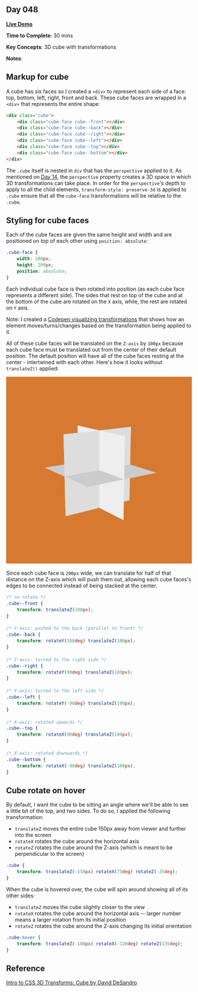 ## Day 048

**<a href="https://css100.aniqa.dev#day-048">Live Demo</a>**

**Time to Complete**: 30 mins

**Key Concepts**: 3D cube with transformations

**Notes**:

## Markup for cube

A cube has six faces so I created a `<div>` to represent each side of a face: top, bottom, left, right, front and back. These cube faces are wrapped in a `<div>` that represents the entire shape:

```html
<div class="cube">
	<div class="cube-face cube--front"></div>
	<div class="cube-face cube--back"></div>
	<div class="cube-face cube--right"></div>
	<div class="cube-face cube--left"></div>
	<div class="cube-face cube--top"></div>
	<div class="cube-face cube--bottom"></div>
</div>
```

The `.cube` itself is nested in `div` that has the `perspective` applied to it. As mentioned on <a href="https://github.com/aniqatc/css-100/tree/main/entries/014">Day 14</a>, the `perspective` property creates a 3D space in which 3D transformations can take place. In order for the `perspective`'s depth to apply to all the child elements, `transform-style: preserve-3d` is applied to `.cube` ensure that all the `cube-face` transformations will be relative to the `.cube`.

## Styling for cube faces

Each of the cube faces are given the same height and width and are positioned on top of each other using `position: absolute`:

```css
.cube-face {
	width: 200px;
	height: 200px;
	position: absolute;
}
```

Each individual cube face is then rotated into position (as each cube face represents a different side). The sides that rest on top of the cube and at the bottom of the cube are rotated on the `X` axis, while, the rest are rotated on `Y` axis.

Note: I created a <a href="https://codepen.io/aniqatc/pen/gOqpYGz">Codepen visualizing transformations</a> that shows how an element moves/turns/changes based on the transformation being applied to it.

All of these cube faces will be translated on the `Z-axis` by `100px` because each cube face must be translated out from the center of their default position. The default position will have all of the cube faces resting at the center - intertwined with each other. Here's how it looks without `translateZ()` applied:

<img src="/entries/048/images/cube-without-translatez.png"/>

Since each cube face is `200px` wide, we can translate for half of that distance on the Z-axis which will push them out, allowing each cube faces's edges to be connected instead of being stacked at the center.

```css
/* no rotate */
.cube--front {
	transform: translateZ(100px);
}

/* Y-axis: pushed to the back (parallel to front) */
.cube--back {
	transform: rotateY(180deg) translateZ(100px);
}

/* Y-axis: turned to the right side */
.cube--right {
	transform: rotateY(90deg) translateZ(100px);
}

/* Y-axis: turned to the left side */
.cube--left {
	transform: rotateY(-90deg) translateZ(100px);
}

/* X-axis: rotated upwards */
.cube--top {
	transform: rotateX(90deg) translateZ(100px);
}

/* X-axis: rotated downwards */
.cube--bottom {
	transform: rotateX(-90deg) translateZ(100px);
}
```

## Cube rotate on hover

By default, I want the cube to be sitting an angle where we'll be able to see a little bit of the top, and two sides. To do so, I applied the following transformation:

- `translateZ` moves the entire cube 150px away from viewer and further into the screen
- `rotateX` rotates the cube around the horizontal axis
- `rotateZ` rotates the cube around the Z-axis (which is meant to be perpendicular to the screen)

```css
.cube {
	transform: translateZ(-150px) rotateX(75deg) rotateZ(-35deg);
}
```

When the cube is hovered over, the cube will spin around showing all of its other sides:

- `translateZ` moves the cube slightly closer to the view
- `rotateX` rotates the cube around the horizontal axis -- larger number means a larger rotation from its initial position
- `rotateZ` rotates the cube around the Z-axis changing its initial orientation

```css
.cube:hover {
	transform: translateZ(-100px) rotateX(-120deg) rotateZ(135deg);
}
```

## Reference

<a href="https://3dtransforms.desandro.com/cube">Intro to CSS 3D Transforms: Cube by David DeSandro</a>
